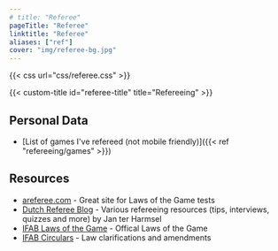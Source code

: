 ```yaml
---
# title: "Referee"
pageTitle: "Referee"
linktitle: "Referee"
aliases: ["ref"]
cover: "img/referee-bg.jpg"
---
```

{{< css url="css/referee.css" >}}

{{< custom-title id="referee-title" title="Refereeing" >}}

## Personal Data
<!-- - [All time stats]({{< ref "refereeing/stats" >}}) -->
- [List of games I've refereed (not mobile friendly)]({{< ref "refereeing/games" >}})

## Resources
- [areferee.com](http://areferee.com/) - Great site for Laws of the Game tests
- [Dutch Referee Blog](https://www.dutchreferee.com/) - Various refereeing resources (tips, interviews, quizzes and more) by Jan ter Harmsel 
- [IFAB Laws of the Game](https://www.theifab.com/laws) - Offical Laws of the Game
- [IFAB Circulars](https://www.theifab.com/document/circulars) - Law clarifications and amendments